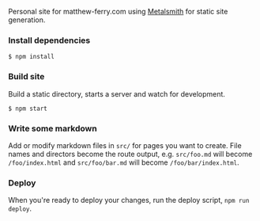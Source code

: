 Personal site for matthew-ferry.com using [Metalsmith](http://www.metalsmith.io)
for static site generation.

### Install dependencies
```shell
$ npm install
```

### Build site
Build a static directory, starts a server and watch for development.
```shell
$ npm start
```

### Write some markdown
Add or modify markdown files in `src/` for pages you want to create. File names
and directors become the route output, e.g. `src/foo.md` will
become `/foo/index.html` and `src/foo/bar.md` will become `/foo/bar/index.html`.

### Deploy
When you're ready to deploy your changes, run the deploy script, `npm run deploy`.
